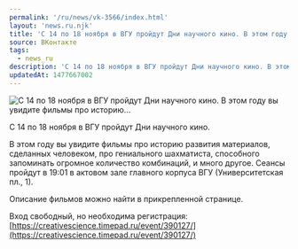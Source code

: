 ```yaml
---
permalink: '/ru/news/vk-3566/index.html'
layout: 'news.ru.njk'
title: 'С 14 по 18 ноября в ВГУ пройдут Дни научного кино. В этом году вы увидите фильмы про историю'
source: ВКонтакте
tags:
  - news_ru
description: 'С 14 по 18 ноября в ВГУ пройдут Дни научного кино. В этом году вы увидите фильмы про историю…'
updatedAt: 1477667002
---
```

![С 14 по 18 ноября в ВГУ пройдут Дни научного кино. В этом году вы увидите фильмы про историю…](https://sun9-55.userapi.com/impf/c636830/v636830484/2caae/9cuNkBLmknU.jpg?size=1280x749&quality=96&sign=320544f8c3d08f281ddba539f25a6add&c_uniq_tag=SwPqLCHckXKOYz_eYt9lfvEoLXMTmrCrNGZjbQaem-I&type=album)

С 14 по 18 ноября в ВГУ пройдут Дни научного кино.

В этом году вы увидите фильмы про историю развития материалов, сделанных человеком, про гениального шахматиста, способного запоминать огромное количество комбинаций, и много другое. Сеансы пройдут в 19:01 в актовом зале главного корпуса ВГУ (Университетская пл., 1).

Описание фильмов можно найти в прикрепленной странице.

Вход свободный, но необходима регистрация: [https://creativescience.timepad.ru/event/390127/](https://creativescience.timepad.ru/event/390127/)
